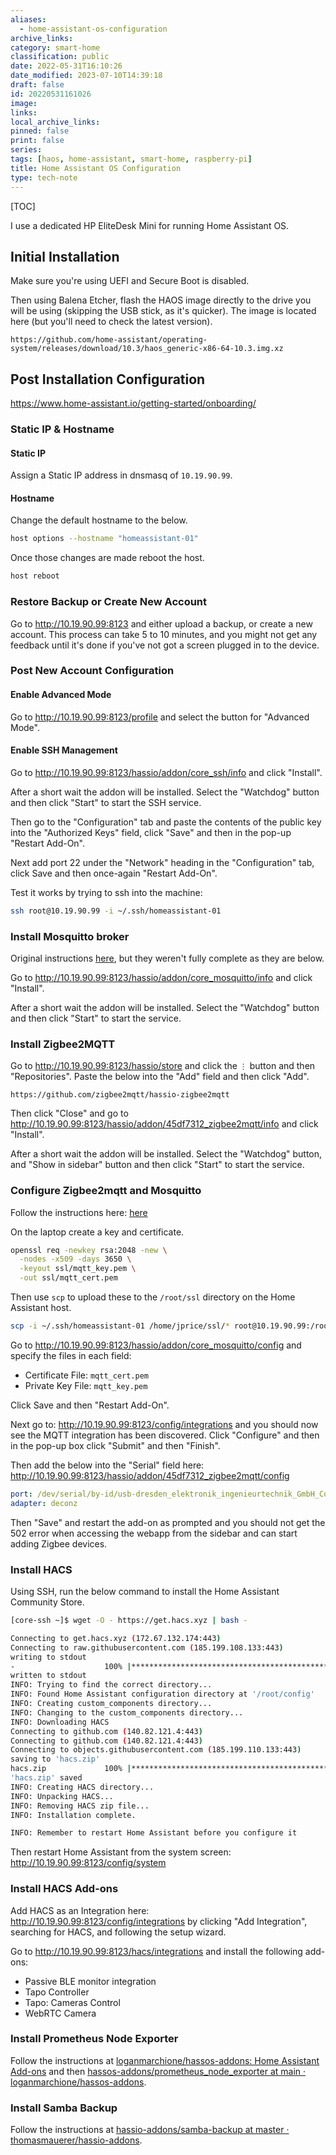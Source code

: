 ```yaml
---
aliases:
  - home-assistant-os-configuration
archive_links: 
category: smart-home
classification: public
date: 2022-05-31T16:10:26
date_modified: 2023-07-10T14:39:18
draft: false
id: 20220531161026
image: 
links: 
local_archive_links: 
pinned: false
print: false
series: 
tags: [haos, home-assistant, smart-home, raspberry-pi]
title: Home Assistant OS Configuration
type: tech-note
---
```


[TOC]

I use a dedicated HP EliteDesk Mini for running Home Assistant OS.

## Initial Installation

Make sure you're using UEFI and Secure Boot is disabled.

Then using Balena Etcher, flash the HAOS image directly to the drive you will be using (skipping the USB stick, as it's quicker). The image is located here (but you'll need to check the latest version).

```text
https://github.com/home-assistant/operating-system/releases/download/10.3/haos_generic-x86-64-10.3.img.xz
```

## Post Installation Configuration

https://www.home-assistant.io/getting-started/onboarding/

### Static IP & Hostname

#### Static IP

Assign a Static IP address in dnsmasq of `10.19.90.99`.

#### Hostname

Change the default hostname to the below.

```sh
host options --hostname "homeassistant-01"
```

Once those changes are made reboot the host.

```sh
host reboot
```

### Restore Backup or Create New Account

Go to http://10.19.90.99:8123 and either upload a backup, or create a new account. This process can take 5 to 10 minutes, and you might not get any feedback until it's done if you've not got a screen plugged in to the device.

### Post New Account Configuration

#### Enable Advanced Mode

Go to http://10.19.90.99:8123/profile and select the button for "Advanced Mode".

#### Enable SSH Management

Go to http://10.19.90.99:8123/hassio/addon/core_ssh/info and click "Install".

After a short wait the addon will be installed. Select the "Watchdog" button and then click "Start" to start the SSH service.

Then go to the "Configuration" tab and paste the contents of the public key into the "Authorized Keys" field, click "Save" and then in the pop-up "Restart Add-On".

Next add port 22 under the "Network" heading in the "Configuration" tab, click Save and then once-again "Restart Add-On".

Test it works by trying to ssh into the machine:

```sh
ssh root@10.19.90.99 -i ~/.ssh/homeassistant-01
```

### Install Mosquitto broker

Original instructions [here](https://mindcomponents.com/home-assistant-zigbee2mqtt-setup-with-raspbee-ii-on-raspberrypi/), but they weren't fully complete as they are below.

Go to http://10.19.90.99:8123/hassio/addon/core_mosquitto/info and click "Install".

After a short wait the addon will be installed. Select the "Watchdog" button and then click "Start" to start the service.

### Install Zigbee2MQTT

Go to http://10.19.90.99:8123/hassio/store and click the `⋮` button and then "Repositories". Paste the below into the "Add" field and then click "Add".

```
https://github.com/zigbee2mqtt/hassio-zigbee2mqtt
```

Then click "Close" and go to http://10.19.90.99:8123/hassio/addon/45df7312_zigbee2mqtt/info and click "Install".

After a short wait the addon will be installed. Select the "Watchdog" button, and "Show in sidebar" button and then click "Start" to start the service.

### Configure Zigbee2mqtt and Mosquitto

Follow the instructions here: [here](20220515221115.html)

On the laptop create a key and certificate.

```sh
openssl req -newkey rsa:2048 -new \
  -nodes -x509 -days 3650 \
  -keyout ssl/mqtt_key.pem \
  -out ssl/mqtt_cert.pem
```

Then use `scp` to upload these to the `/root/ssl` directory on the Home Assistant host.

```sh
scp -i ~/.ssh/homeassistant-01 /home/jprice/ssl/* root@10.19.90.99:/root/ssl/
```

Go to http://10.19.90.99:8123/hassio/addon/core_mosquitto/config and specify the files in each field:

- Certificate File: `mqtt_cert.pem`
- Private Key File: `mqtt_key.pem`

Click Save and then "Restart Add-On".

Next go to: http://10.19.90.99:8123/config/integrations and you should now see the MQTT integration has been discovered. Click "Configure" and then in the pop-up box click "Submit" and then "Finish".

Then add the below into the "Serial" field here: http://10.19.90.99:8123/hassio/addon/45df7312_zigbee2mqtt/config

```yaml
port: /dev/serial/by-id/usb-dresden_elektronik_ingenieurtechnik_GmbH_ConBee_II_DE2490845-if00
adapter: deconz
```

Then "Save" and restart the add-on as prompted and you should not get the 502 error when accessing the webapp from the sidebar and can start adding Zigbee devices.

### Install HACS

Using SSH, run the below command to install the Home Assistant Community Store.

```sh
[core-ssh ~]$ wget -O - https://get.hacs.xyz | bash -

Connecting to get.hacs.xyz (172.67.132.174:443)
Connecting to raw.githubusercontent.com (185.199.108.133:443)
writing to stdout
-                    100% |***************************************************************************************************************************************************************|  2742  0:00:00 ETA
written to stdout
INFO: Trying to find the correct directory...
INFO: Found Home Assistant configuration directory at '/root/config'
INFO: Creating custom_components directory...
INFO: Changing to the custom_components directory...
INFO: Downloading HACS
Connecting to github.com (140.82.121.4:443)
Connecting to github.com (140.82.121.4:443)
Connecting to objects.githubusercontent.com (185.199.110.133:443)
saving to 'hacs.zip'
hacs.zip             100% |***************************************************************************************************************************************************************| 1943k  0:00:00 ETA
'hacs.zip' saved
INFO: Creating HACS directory...
INFO: Unpacking HACS...
INFO: Removing HACS zip file...
INFO: Installation complete.

INFO: Remember to restart Home Assistant before you configure it

```

Then restart Home Assistant from the system screen: http://10.19.90.99:8123/config/system

### Install HACS Add-ons

Add HACS as an Integration here: http://10.19.90.99:8123/config/integrations by clicking "Add Integration", searching for HACS, and following the setup wizard.

Go to http://10.19.90.99:8123/hacs/integrations and install the following add-ons:

- Passive BLE monitor integration
- Tapo Controller
- Tapo: Cameras Control
- WebRTC Camera

### Install Prometheus Node Exporter

Follow the instructions at [loganmarchione/hassos-addons: Home Assistant Add-ons](https://github.com/loganmarchione/hassos-addons) and then [hassos-addons/prometheus_node_exporter at main · loganmarchione/hassos-addons](https://github.com/loganmarchione/hassos-addons/tree/main/prometheus_node_exporter).

### Install Samba Backup

Follow the instructions at [hassio-addons/samba-backup at master · thomasmauerer/hassio-addons](https://github.com/thomasmauerer/hassio-addons/tree/master/samba-backup).